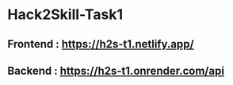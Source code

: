 # Hack2Skill-Task1

## Frontend : https://h2s-t1.netlify.app/
## Backend : https://h2s-t1.onrender.com/api
